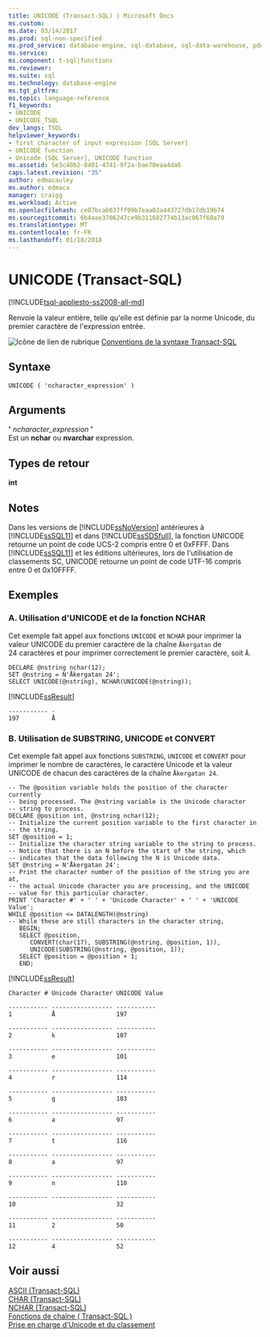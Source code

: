 ```yaml
---
title: UNICODE (Transact-SQL) | Microsoft Docs
ms.custom: 
ms.date: 03/14/2017
ms.prod: sql-non-specified
ms.prod_service: database-engine, sql-database, sql-data-warehouse, pdw
ms.service: 
ms.component: t-sql|functions
ms.reviewer: 
ms.suite: sql
ms.technology: database-engine
ms.tgt_pltfrm: 
ms.topic: language-reference
f1_keywords:
- UNICODE
- UNICODE_TSQL
dev_langs: TSQL
helpviewer_keywords:
- first character of input expression [SQL Server]
- UNICODE function
- Unicode [SQL Server], UNICODE function
ms.assetid: 5e3c40b2-8401-4741-9f2a-bae70eaa4da6
caps.latest.revision: "35"
author: edmacauley
ms.author: edmaca
manager: craigg
ms.workload: Active
ms.openlocfilehash: ce87bcab037ff99b7eaa03a443727db17db19b74
ms.sourcegitcommit: 6b4aae3706247ce9b311682774b13ac067f60a79
ms.translationtype: MT
ms.contentlocale: fr-FR
ms.lasthandoff: 01/18/2018
---
```

# <a name="unicode-transact-sql"></a>UNICODE (Transact-SQL)
[!INCLUDE[tsql-appliesto-ss2008-all-md](../../includes/tsql-appliesto-ss2008-all-md.md)]

  Renvoie la valeur entière, telle qu'elle est définie par la norme Unicode, du premier caractère de l'expression entrée.  
  
 ![Icône de lien de rubrique](../../database-engine/configure-windows/media/topic-link.gif "Icône lien de rubrique") [Conventions de la syntaxe Transact-SQL](../../t-sql/language-elements/transact-sql-syntax-conventions-transact-sql.md)  
  
## <a name="syntax"></a>Syntaxe  
  
```  
UNICODE ( 'ncharacter_expression' )  
```  
  
## <a name="arguments"></a>Arguments  
 **'** *ncharacter_expression* **'**  
 Est un **nchar** ou **nvarchar** expression.  
  
## <a name="return-types"></a>Types de retour  
 **int**  
  
## <a name="remarks"></a>Notes  
 Dans les versions de [!INCLUDE[ssNoVersion](../../includes/ssnoversion-md.md)] antérieures à [!INCLUDE[ssSQL11](../../includes/sssql11-md.md)] et dans [!INCLUDE[ssSDSfull](../../includes/sssdsfull-md.md)], la fonction UNICODE retourne un point de code UCS-2 compris entre 0 et 0xFFFF. Dans [!INCLUDE[ssSQL11](../../includes/sssql11-md.md)] et les éditions ultérieures, lors de l'utilisation de classements SC, UNICODE retourne un point de code UTF-16 compris entre 0 et 0x10FFFF.  
  
## <a name="examples"></a>Exemples  
  
### <a name="a-using-unicode-and-the-nchar-function"></a>A. Utilisation d'UNICODE et de la fonction NCHAR  
 Cet exemple fait appel aux fonctions `UNICODE` et `NCHAR` pour imprimer la valeur UNICODE du premier caractère de la chaîne `Åkergatan` de 24 caractères et pour imprimer correctement le premier caractère, soit `Å`.  
  
```  
DECLARE @nstring nchar(12);  
SET @nstring = N'Åkergatan 24';  
SELECT UNICODE(@nstring), NCHAR(UNICODE(@nstring));  
```  
  
 [!INCLUDE[ssResult](../../includes/ssresult-md.md)]  
  
```  
----------- -   
197         Å  
```  
  
### <a name="b-using-substring-unicode-and-convert"></a>B. Utilisation de SUBSTRING, UNICODE et CONVERT  
 Cet exemple fait appel aux fonctions `SUBSTRING`, `UNICODE` et `CONVERT` pour imprimer le nombre de caractères, le caractère Unicode et la valeur UNICODE de chacun des caractères de la chaîne `Åkergatan 24`.  
  
```  
-- The @position variable holds the position of the character currently  
-- being processed. The @nstring variable is the Unicode character   
-- string to process.  
DECLARE @position int, @nstring nchar(12);  
-- Initialize the current position variable to the first character in   
-- the string.  
SET @position = 1;  
-- Initialize the character string variable to the string to process.   
-- Notice that there is an N before the start of the string, which   
-- indicates that the data following the N is Unicode data.  
SET @nstring = N'Åkergatan 24';  
-- Print the character number of the position of the string you are at,   
-- the actual Unicode character you are processing, and the UNICODE   
-- value for this particular character.  
PRINT 'Character #' + ' ' + 'Unicode Character' + ' ' + 'UNICODE Value';  
WHILE @position <= DATALENGTH(@nstring)  
-- While these are still characters in the character string,  
   BEGIN;  
   SELECT @position,   
      CONVERT(char(17), SUBSTRING(@nstring, @position, 1)),  
      UNICODE(SUBSTRING(@nstring, @position, 1));  
   SELECT @position = @position + 1;  
   END;  
```  
  
 [!INCLUDE[ssResult](../../includes/ssresult-md.md)]  
  
```  
Character # Unicode Character UNICODE Value  
  
----------- ----------------- -----------   
1           Å                 197           
  
----------- ----------------- -----------   
2           k                 107           
  
----------- ----------------- -----------   
3           e                 101           
  
----------- ----------------- -----------   
4           r                 114           
  
----------- ----------------- -----------   
5           g                 103           
  
----------- ----------------- -----------   
6           a                 97            
  
----------- ----------------- -----------   
7           t                 116           
  
----------- ----------------- -----------   
8           a                 97            
  
----------- ----------------- -----------   
9           n                 110           
  
----------- ----------------- -----------   
10                            32            
  
----------- ----------------- -----------   
11          2                 50            
  
----------- ----------------- -----------   
12          4                 52  
```  
  
## <a name="see-also"></a>Voir aussi  
 [ASCII &#40;Transact-SQL&#41;](../../t-sql/functions/ascii-transact-sql.md)  
 [CHAR &#40;Transact-SQL&#41;](../../t-sql/functions/char-transact-sql.md)  
 [NCHAR &#40;Transact-SQL&#41;](../../t-sql/functions/nchar-transact-sql.md)   
 [Fonctions de chaîne &#40; Transact-SQL &#41;](../../t-sql/functions/string-functions-transact-sql.md)   
 [Prise en charge d’Unicode et du classement](../../relational-databases/collations/collation-and-unicode-support.md)  
  
  


